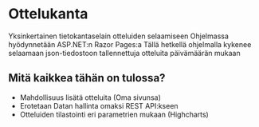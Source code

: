 # Ottelukanta
Yksinkertainen tietokantaselain otteluiden selaamiseen
Ohjelmassa hyödynnetään ASP.NET:n Razor Pages:a
Tällä hetkellä ohjelmalla kykenee selaamaan json-tiedostoon tallennettuja otteluita päivämäärän mukaan

## Mitä kaikkea tähän on tulossa?
* Mahdollisuus lisätä otteluita (Oma sivunsa)
* Erotetaan Datan hallinta omaksi REST API:kseen
* Otteluiden tilastointi eri parametrien mukaan (Highcharts)